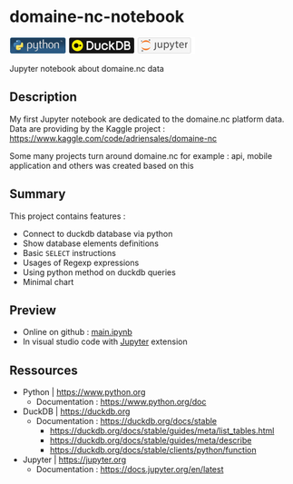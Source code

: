 # domaine-nc-notebook

![python](https://raw.githubusercontent.com/HakumenNC/logo-gallery/v0.2.7/img/p/python/rectangle-1-30.png)
![duckdb](https://raw.githubusercontent.com/HakumenNC/logo-gallery/v0.2.7/img/d/duckdb/rectangle-1-30.png)
![jupyter](https://raw.githubusercontent.com/HakumenNC/logo-gallery/v0.2.7/img/j/jupyter/rectangle-1-30.png)

Jupyter notebook about domaine.nc data

## Description

My first Jupyter notebook are dedicated to the domaine.nc platform data.
Data are providing by the Kaggle project : https://www.kaggle.com/code/adriensales/domaine-nc

Some many projects turn around domaine.nc for example : api, mobile application and others was created based on this

## Summary

This project contains features :

* Connect to duckdb database via python
* Show database elements definitions
* Basic `SELECT` instructions
* Usages of Regexp expressions
* Using python method on duckdb queries
* Minimal chart

## Preview

* Online on github : [main.ipynb](https://github.com/HakumenNC/domaine-nc-notebook/blob/main/main.ipynb)
* In visual studio code with [Jupyter](https://marketplace.visualstudio.com/items?itemName=ms-toolsai.jupyter) extension

## Ressources

* Python | https://www.python.org
  * Documentation : https://www.python.org/doc
* DuckDB | https://duckdb.org 
  * Documentation : https://duckdb.org/docs/stable
    * https://duckdb.org/docs/stable/guides/meta/list_tables.html
    * https://duckdb.org/docs/stable/guides/meta/describe
    * https://duckdb.org/docs/stable/clients/python/function
* Jupyter | https://jupyter.org
  * Documentation : https://docs.jupyter.org/en/latest

